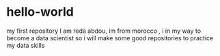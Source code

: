 # hello-world
my first repository
I am reda abdou, im from morocco , i in my way to become a data scientist so i will make some good repositories to practice my data skills 
